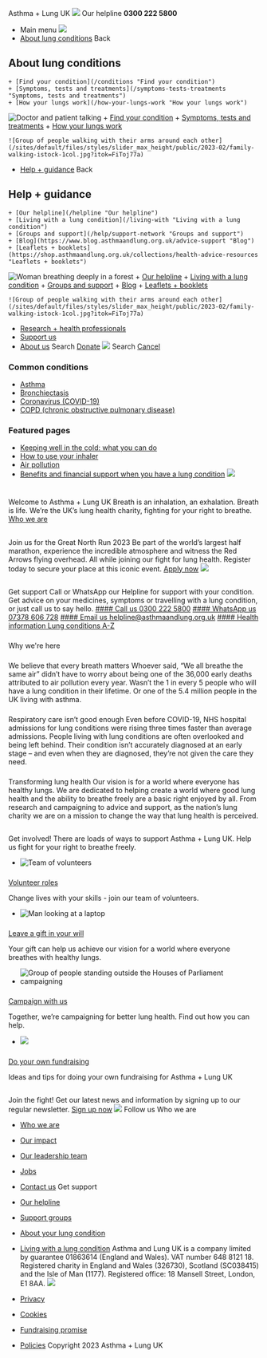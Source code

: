 
Asthma + Lung UK
 [![](/themes/custom/asthma-lung-uk/images/aluk-logo.png)](/ "Homepage")
 Our helpline **0300 222 5800**
* Main menu
![](/wingsuit/asthma-lung-uk/images/aluk-logo.png)
* [About lung conditions](#about "About lung conditions")
 Back
 
## About lung conditions
	+ [Find your condition](/conditions "Find your condition")
	+ [Symptoms, tests and treatments](/symptoms-tests-treatments "Symptoms, tests and treatments")
	+ [How your lungs work](/how-your-lungs-work "How your lungs work")
![Doctor and patient talking](/sites/default/files/styles/slider_max_height/public/2023-02/119589.jpg?itok=IfMKqhqJ)
	+ [Find your condition](/conditions)
	+ [Symptoms, tests and treatments](/symptoms-tests-treatments)
	+ [How your lungs work](/how-your-lungs-work)
	
	
	![Group of people walking with their arms around each other](/sites/default/files/styles/slider_max_height/public/2023-02/family-walking-istock-1col.jpg?itok=FiToj77a)
* [Help + guidance](#get-support "Help + guidance")
 Back
 
## Help + guidance
	+ [Our helpline](/helpline "Our helpline")
	+ [Living with a lung condition](/living-with "Living with a lung condition")
	+ [Groups and support](/help/support-network "Groups and support")
	+ [Blog](https://www.blog.asthmaandlung.org.uk/advice-support "Blog")
	+ [Leaflets + booklets](https://shop.asthmaandlung.org.uk/collections/health-advice-resources "Leaflets + booklets")
![Woman breathing deeply in a forest](/sites/default/files/styles/slider_max_height/public/2023-02/A%2BLUK%20Generic73.jpg?itok=IY-jWei3)
	+ [Our helpline](/helpline)
	+ [Living with a lung condition](/living-with)
	+ [Groups and support](/help/support-network)
	+ [Blog](https://www.blog.asthmaandlung.org.uk/advice-support)
	+ [Leaflets + booklets](https://shop.asthmaandlung.org.uk/collections/health-advice-resources "Leaflets and booklets about lung conditions")
	
	
	![Group of people walking with their arms around each other](/sites/default/files/styles/slider_max_height/public/2023-02/family-walking-istock-1col.jpg?itok=FiToj77a)
* [Research + health professionals](/research-health-professionals "Research + health professionals")
* [Support us](/support-us "Support us")
* [About us](/about-us "About us")
Search
[Donate](https://action.asthmaandlung.org.uk/page/99720/donate/1?ea_tracking_id=General_WebsiteALUK_Header_Regular "Donate") 
 [![](/themes/custom/asthma-lung-uk/images/aluk-logo.png)](/ "Homepage")
Search
[Cancel](#)
### Common conditions
* [Asthma](/conditions/asthma)
* [Bronchiectasis](/conditions/bronchiectasis)
* [Coronavirus (COVID-19)](/conditions/coronavirus)
* [COPD (chronic obstructive pulmonary disease)](/conditions/copd-chronic-obstructive-pulmonary-disease)
### Featured pages
* [Keeping well in the cold: what you can do](/living-with/cold-weather)
* [How to use your inhaler](/living-with/inhaler-videos)
* [Air pollution](/living-with/air-pollution)
* [Benefits and financial support when you have a lung condition](/living-with/benefits)
![](/sites/default/files/2023-02/Strap%202.png)
# 
 Welcome to Asthma + Lung UK
Breath is an inhalation, an exhalation. Breath is life. We’re the UK’s lung health charity, fighting for your right to breathe.
[Who we are](/about-us/who-we-are "Who we are") 
## 
 Join us for the Great North Run 2023
Be part of the world’s largest half marathon, experience the incredible atmosphere and witness the Red Arrows flying overhead. All while joining our fight for lung health.
Register today to secure your place at this iconic event.
[Apply now](/support-us/events/run/great-north-run-2023 "Apply now") 
![](/themes/custom/asthma-lung-uk/images/slash-forward.png)
## 
 Get support
Call or WhatsApp our Helpline for support with your condition. Get advice on your medicines, symptoms or travelling with a lung condition, or just call us to say hello.
[#### Call us
 0300 222 5800](tel:+443002225800)
[#### WhatsApp us
 07378 606 728](https://wa.me/447378606728)
[#### Email us
 helpline@asthmaandlung.org.uk](mailto:helpline@asthmaandlung.org.uk)
[#### Health information
 Lung conditions A-Z](https://www.asthmaandlung.org.uk/conditions)
### 
 Why we're here
### 
 We believe that every breath matters
Whoever said, “We all breathe the same air” didn’t have to worry about being one of the 36,000 early deaths attributed to air pollution every year. Wasn’t the 1 in every 5 people who will have a lung condition in their lifetime. Or one of the 5.4 million people in the UK living with asthma.
### 
 Respiratory care isn’t good enough
Even before COVID-19, NHS hospital admissions for lung conditions were rising three times faster than average admissions. People living with lung conditions are often overlooked and being left behind. Their condition isn’t accurately diagnosed at an early stage – and even when they are diagnosed, they’re not given the care they need.
### 
 Transforming lung health
Our vision is for a world where everyone has healthy lungs. We are dedicated to helping create a world where good lung health and the ability to breathe freely are a basic right enjoyed by all. From research and campaigning to advice and support, as the nation’s lung charity we are on a mission to change the way that lung health is perceived.
## 
 Get involved!
There are loads of ways to support Asthma + Lung UK. Help us fight for your right to breathe freely.
* ![Team of volunteers](/sites/default/files/styles/listing_image_mobile_x1/public/2023-02/Support%20us%20%28thumbnail%292.jpg?h=99ff2dd4&itok=hIvRPLGC)
### 
 [Volunteer roles](/support-us/volunteer-roles)
 
 Change lives with your skills - join our team of volunteers.
* ![Man looking at a laptop](/sites/default/files/styles/listing_image_mobile_x1/public/2023-02/Support%20us%20%28thumbnail%295.jpg?h=f79c17cb&itok=PODb_KAd)
### 
 [Leave a gift in your will](/support-us/leave-gift-your-will)
 
 Your gift can help us achieve our vision for a world where everyone breathes with healthy lungs.
* ![Group of people standing outside the Houses of Parliament campaigning](/sites/default/files/styles/listing_image_mobile_x1/public/2023-02/A%2BLUK%20Events24.jpeg?h=71976bb4&itok=tHJjrYYa)
### 
 [Campaign with us](/support-us/campaign-with-us)
 
 Together, we’re campaigning for better lung health. Find out how you can help.
* ![](/sites/default/files/styles/listing_image_mobile_x1/public/blf-bb-cakes.jpg?h=0e753701&itok=-l0NKh0o)
### 
 [Do your own fundraising](/support-us/fundraising-events/do-your-own-fundraising)
 
 Ideas and tips for doing your own fundraising for Asthma + Lung UK
## 
 Join the fight!
Get our latest news and information by signing up to our regular newsletter.
[Sign up now](https://action.asthmaandlung.org.uk/page/99142/subscribe/1?ea_tracking_id=General_WebsiteALUK_Block_Signup "Sign up now") 
 [![](/sites/default/files/2023-01/footer-logo%20%281%29.png)](/ "Homepage")
Follow us
 Who we are
 
* [Who we are](/about-us/who-we-are)
* [Our impact](/about-us/our-impact)
* [Our leadership team](/about-us/our-leadership-team)
* [Jobs](/work-us)
* [Contact us](/about-us/contact-us)
 Get support
 
* [Our helpline](/helpline)
* [Support groups](/help/support-network)
* [About your lung condition](/conditions)
* [Living with a lung condition](/living-with)
Asthma and Lung UK is a company limited by guarantee 01863614 (England and Wales). VAT number 648 8121 18.
Registered charity in England and Wales (326730), Scotland (SC038415) and the Isle of Man (1177). Registered office: 18 Mansell Street, London, E1 8AA.
[![](/sites/default/files/2023-01/reg-logo%20%281%29.png)](https://www.fundraisingregulator.org.uk)
![]()
![]()
* [Privacy](/privacy-policy)
* [Cookies](/cookies-how-we-use-them)
* [Fundraising promise](/fundraising-promise)
* [Policies](/about-us/policies)
 Copyright 2023 Asthma + Lung UK
 
